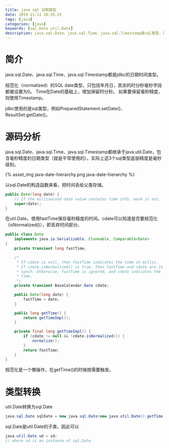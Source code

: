 ```yaml
---
title: java sql 日期类型
date: 2019-11-11 20:35:25
tags: [java]
categories: [java]
keywords: [sql.Date util.Date]
description: java.sql.Date、java.sql.Time、java.sql.Timestamp是sql类型，被jdbc使用，底层继承自java.util.Date
---
```


# 简介

java.sql.Date、java.sql.Time、java.sql.Timestamp都是jdbc的日期时间类型。
<!-- more -->
规范化（normalized）的SQL date类型，只包括年月日，其余的时分秒毫秒字段都被设置为0。
Time在Date的基础上，增加保留时分秒。
如果要保留毫秒精度，则使用Timestamp。

jdbc使用的是sql类型，例如PreparedStatement.setDate()、ResultSet.getDate()。

# 源码分析

java.sql.Date、java.sql.Time、java.sql.Timestamp都继承于java.util.Date，包含毫秒精度的日期类型（就是平常使用的）。实际上这3个sql类型底层精度是毫秒级别。

{% asset_img java-date-hierarchy.png java-date-hierarchy %}

以sql.Date的构造函数来看，把时间丢给父类存储。
```java
public Date(long date) {
    // If the millisecond date value contains time info, mask it out.
    super(date);
}
```

在util.Date，使用fastTime保存毫秒精度的时间。cdate可以知道是否要规范化（isNormalized()），即丢弃时间部分。
```java
public class Date
    implements java.io.Serializable, Cloneable, Comparable<Date>
{
    private transient long fastTime;

    /*
     * If cdate is null, then fastTime indicates the time in millis.
     * If cdate.isNormalized() is true, then fastTime and cdate are in
     * synch. Otherwise, fastTime is ignored, and cdate indicates the
     * time.
     */
    private transient BaseCalendar.Date cdate;

    public Date(long date) {
        fastTime = date;
    }    

    public long getTime() {
        return getTimeImpl();
    }

    private final long getTimeImpl() {
        if (cdate != null && !cdate.isNormalized()) {
            normalize();
        }
        return fastTime;
    }
}
```
规范化是一个懒操作，在getTime()的时候按需要触发。

# 类型转换

util.Date转换为sql.Date
```java
java.sql.Date sqlDate = new java.sql.Date(new java.util.Date().getTime());
```

sql.Date是util.Date的子类，因此可以
```java
java.util.Date ud = sd;
// where sd is an instance of sql.Date
```
